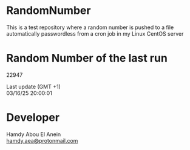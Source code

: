 # RandomNumber    
This is a test repository where a random number is pushed to a file automatically passwordless from a cron job in my Linux CentOS server    
# Random Number of the last run   
22947
      
Last update (GMT +1)    
03/16/25 20:00:01
# Developer    
Hamdy Abou El Anein   
hamdy.aea@protonmail.com
